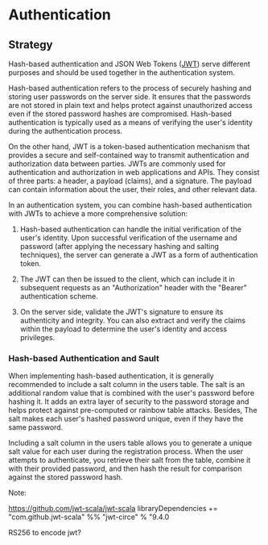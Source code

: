 # Authentication

## Strategy

Hash-based authentication and JSON Web Tokens ([JWT](https://jwt.io)) serve different purposes and should be used together in the authentication system.

Hash-based authentication refers to the process of securely hashing and storing user passwords on the server side. It ensures that the passwords are not stored in plain text and helps protect against unauthorized access even if the stored password hashes are compromised. Hash-based authentication is typically used as a means of verifying the user's identity during the authentication process.

On the other hand, JWT is a token-based authentication mechanism that provides a secure and self-contained way to transmit authentication and authorization data between parties. JWTs are commonly used for authentication and authorization in web applications and APIs. They consist of three parts: a header, a payload (claims), and a signature. The payload can contain information about the user, their roles, and other relevant data.

In an authentication system, you can combine hash-based authentication with JWTs to achieve a more comprehensive solution:

1. Hash-based authentication can handle the initial verification of the user's identity. Upon successful verification of the username and password (after applying the necessary hashing and salting techniques), the server can generate a JWT as a form of authentication token.

2. The JWT can then be issued to the client, which can include it in subsequent requests as an "Authorization" header with the "Bearer" authentication scheme.

3. On the server side, validate the JWT's signature to ensure its authenticity and integrity. You can also extract and verify the claims within the payload to determine the user's identity and access privileges.

### Hash-based Authentication and Sault

When implementing hash-based authentication, it is generally recommended to include a salt column in the users table. The salt is an additional random value that is combined with the user's password before hashing it. It adds an extra layer of security to the password storage and helps protect against pre-computed or rainbow table attacks. Besides, The salt makes each user's hashed password unique, even if they have the same password.

Including a salt column in the users table allows you to generate a unique salt value for each user during the registration process. When the user attempts to authenticate, you retrieve their salt from the table, combine it with their provided password, and then hash the result for comparison against the stored password hash.






Note:

https://github.com/jwt-scala/jwt-scala
libraryDependencies += "com.github.jwt-scala" %% "jwt-circe" % "9.4.0

RS256 to encode jwt?

